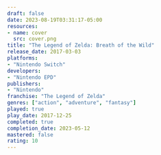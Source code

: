 ```yaml
---
draft: false
date: 2023-08-19T03:31:17-05:00
resources:
- name: cover
  src: cover.png
title: "The Legend of Zelda: Breath of the Wild"
release_date: 2017-03-03
platforms:
- "Nintendo Switch"
developers: 
- "Nintendo EPD"
publishers:
- "Nintendo"
franchise: "The Legend of Zelda"
genres: ["action", "adventure", "fantasy"]
played: true
play_date: 2017-12-25
completed: true
completion_date: 2023-05-12
mastered: false
rating: 10
---
```


